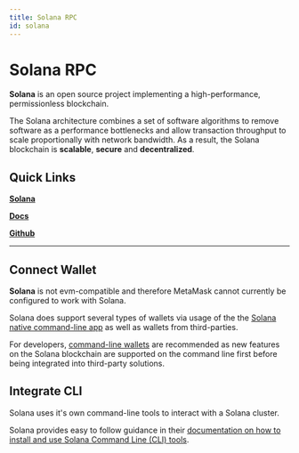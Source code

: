 ```yaml
---
title: Solana RPC
id: solana
---
```


# Solana RPC

**Solana** is an open source project implementing a high-performance, permissionless blockchain.

The Solana architecture combines a set of software algorithms to remove software as a performance bottlenecks and allow transaction throughput to scale proportionally with network bandwidth. As a result, the Solana blockchain is **scalable**, **secure** and **decentralized**.

## Quick Links

[**Solana**](https://solana.com)

[**Docs**](https://docs.solana.com)

[**Github**](https://github.com/solana-labs/solana)

---
## Connect Wallet

**Solana** is not evm-compatible and therefore MetaMask cannot currently be configured to work with Solana.

Solana does support several types of wallets via usage of the the [Solana native command-line app](https://docs.solana.com/cli) as well as wallets from third-parties.

For developers, [command-line wallets](https://docs.solana.com/wallet-guide/cli) are recommended as new features on the Solana blockchain are supported on the command line first before being integrated into third-party solutions.

## Integrate CLI

Solana uses it's own command-line tools to interact with a Solana cluster.

Solana provides easy to follow guidance in their [documentation on how to install and use Solana Command Line (CLI) tools](https://docs.solana.com/cli).

